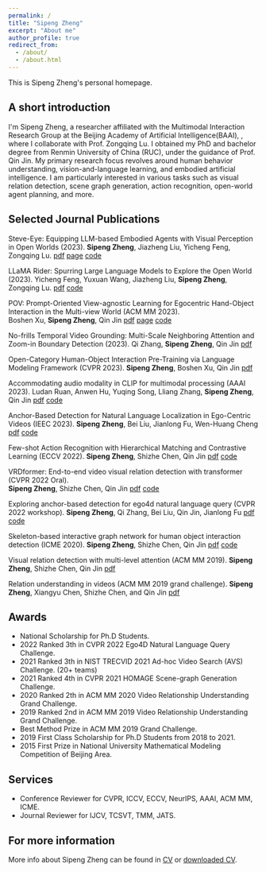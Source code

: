 ```yaml
---
permalink: /
title: "Sipeng Zheng"
excerpt: "About me"
author_profile: true
redirect_from: 
  - /about/
  - /about.html
---
```


This is Sipeng Zheng's personal homepage. 

## A short introduction
I'm Sipeng Zheng, a researcher affiliated with the Multimodal Interaction Research Group at the Beijing Academy of Artificial Intelligence(BAAI), , where I collaborate with Prof. Zongqing Lu. 
I obtained my PhD and bachelor degree from Renmin University of China (RUC), under the guidance of Prof. Qin Jin. 
My primary research focus revolves around human behavior understanding, vision-and-language learning, and embodied artificial intelligence.
I am particularly interested in various tasks such as visual relation detection, scene graph generation, action recognition, open-world agent planning, and more.



## Selected Journal Publications

Steve-Eye: Equipping LLM-based Embodied Agents with Visual Perception in Open Worlds (2023). 
**Sipeng Zheng**, Jiazheng Liu, Yicheng Feng, Zongqing Lu. 
[pdf](https://arxiv.org/abs/2310.13255)
[page](https://sites.google.com/view/steve-eye) 
[code](https://github.com/BAAI-Agents/Steve-Eye)


LLaMA Rider: Spurring Large Language Models to Explore the Open World (2023). 
Yicheng Feng, Yuxuan Wang, Jiazheng Liu, **Sipeng Zheng**, Zongqing Lu. 
[pdf](https://arxiv.org/abs/2310.08922)
[code](https://github.com/PKU-RL/LLaMA-Rider)


POV: Prompt-Oriented View-agnostic Learning for Egocentric Hand-Object Interaction in the Multi-view World (ACM MM 2023).  
Boshen Xu, **Sipeng Zheng**, Qin Jin
[pdf](https://dl.acm.org/doi/10.1145/3581783.3612484)
[page](https://xuboshen.github.io/POV/) 
[code](https://github.com/xuboshen/pov_acmmm2023)


No-frills Temporal Video Grounding: Multi-Scale Neighboring Attention and Zoom-in Boundary Detection (2023). 
Qi Zhang, **Sipeng Zheng**, Qin Jin
[pdf](https://arxiv.org/abs/2307.10567)


Open-Category Human-Object Interaction Pre-Training via Language Modeling Framework (CVPR 2023). 
**Sipeng Zheng**, Boshen Xu, Qin Jin 
[pdf](https://openaccess.thecvf.com/content/CVPR2023/papers/Zheng_Open-Category_Human-Object_Interaction_Pre-Training_via_Language_Modeling_Framework_CVPR_2023_paper.pdf)


Accommodating audio modality in CLIP for multimodal processing (AAAI 2023). 
Ludan Ruan, Anwen Hu, Yuqing Song, Lliang Zhang, **Sipeng Zheng**, Qin Jin 
[pdf](https://arxiv.org/abs/2310.08922)
[code](https://github.com/PKU-RL/LLaMA-Rider)


Anchor-Based Detection for Natural Language Localization in Ego-Centric Videos (IEEC 2023). 
**Sipeng Zheng**, Bei Liu, Jianlong Fu, Wen-Huang Cheng 
[pdf](https://ieeexplore.ieee.org/abstract/document/10043460)
[code](https://github.com/QiQAng/AwareNet)


Few-shot Action Recognition with Hierarchical Matching and Contrastive Learning (ECCV 2022). 
**Sipeng Zheng**, Shizhe Chen, Qin Jin 
[pdf](https://www.ecva.net/papers/eccv_2022/papers_ECCV/papers/136640293.pdf)
[code](https://github.com/zhengsipeng/HCL-FSAR)


VRDformer: End-to-end video visual relation detection with transformer (CVPR 2022 Oral).  
**Sipeng Zheng**, Shizhe Chen, Qin Jin 
[pdf](https://openaccess.thecvf.com/content/CVPR2022/papers/Zheng_VRDFormer_End-to-End_Video_Visual_Relation_Detection_With_Transformers_CVPR_2022_paper.pdf)
[code](https://github.com/zhengsipeng/VRDFormer_VRD)


Exploring anchor-based detection for ego4d natural language query (CVPR 2022 workshop). 
**Sipeng Zheng**, Qi Zhang, Bei Liu, Qin Jin, Jianlong Fu 
[pdf](https://arxiv.org/abs/2208.05375)
[code](https://github.com/QiQAng/AwareNet)


Skeleton-based interactive graph network for human object interaction detection (ICME 2020). 
**Sipeng Zheng**, Shizhe Chen, Qin Jin 
[pdf](https://ieeexplore.ieee.org/document/9102755)
[code](https://github.com/zhengsipeng/SIGN)


Visual relation detection with multi-level attention (ACM MM 2019). 
**Sipeng Zheng**, Shizhe Chen, Qin Jin 
[pdf](https://dl.acm.org/doi/10.1145/3343031.3350962)


Relation understanding in videos (ACM MM 2019 grand challenge). 
**Sipeng Zheng**, Xiangyu Chen, Shizhe Chen, and Qin Jin 
[pdf](https://dl.acm.org/doi/10.1145/3343031.3356080)

  
## Awards
* National Scholarship for Ph.D Students.
* 2022 Ranked 3th in CVPR 2022 Ego4D Natural Language Query Challenge.
* 2021 Ranked 3th in NIST TRECVID 2021 Ad-hoc Video Search (AVS) Challenge. (20+ teams)
* 2021 Ranked 4th in CVPR 2021 HOMAGE Scene-graph Generation Challenge.
* 2020 Ranked 2th in ACM MM 2020 Video Relationship Understanding Grand Challenge.
* 2019 Ranked 2nd in ACM MM 2019 Video Relationship Understanding Grand Challenge.
* Best Method Prize in ACM MM 2019 Grand Challenge.
* 2019 First Class Scholarship for Ph.D Students from 2018 to 2021.
* 2015 First Prize in National University Mathematical Modeling Competition of Beijing Area.

## Services
* Conference Reviewer for CVPR, ICCV, ECCV, NeurIPS, AAAI, ACM MM, ICME.
* Journal Reviewer for IJCV, TCSVT, TMM, JATS.

## For more information
More info about Sipeng Zheng can be found in [CV](https://zhengsipeng.github.io/cv/) or [downloaded CV](http://zhengsipeng.github.io/files/cv_zsp_eng.pdf).
